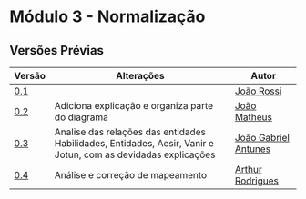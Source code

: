 # Módulo 3 - Normalização

## Versões Prévias

| Versão | Alterações | Autor | 
| ------ | ---------- | ----- |
| [0.1](./vikings_MRel_Normalizado-v0.1.png) | | [João Rossi](https://github.com/bielrossi15) |
| [0.2](./vikings_MRel_Normalizado-v0.2.png) | Adiciona explicação e organiza parte do diagrama | [João Matheus](https://github.com/J-Matheus) |
| [0.3](./vikings_MRel_Normalizado-v0.3.png) | Analise das relações das entidades Habilidades, Entidades, Aesir, Vanir e Jotun, com as devidadas explicações | [João Gabriel Antunes](https://github.com/flyerjohn) |
| [0.4](./vikings_MRel_Normalizado-v0.4.png) | Análise e correção de mapeamento | [Arthur Rodrigues](https://github.com/arthurarp) |
